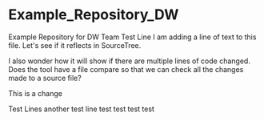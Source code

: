 # Example_Repository_DW
Example Repository for DW Team
Test Line
I am adding a line of text to this file.  Let's see if it reflects in SourceTree.

I also wonder how it will show if there are multiple lines of code changed.
Does the tool have a file compare so that we can check all the changes made to a source file?

This is a change

Test Lines
another test line
test
test
test
test
